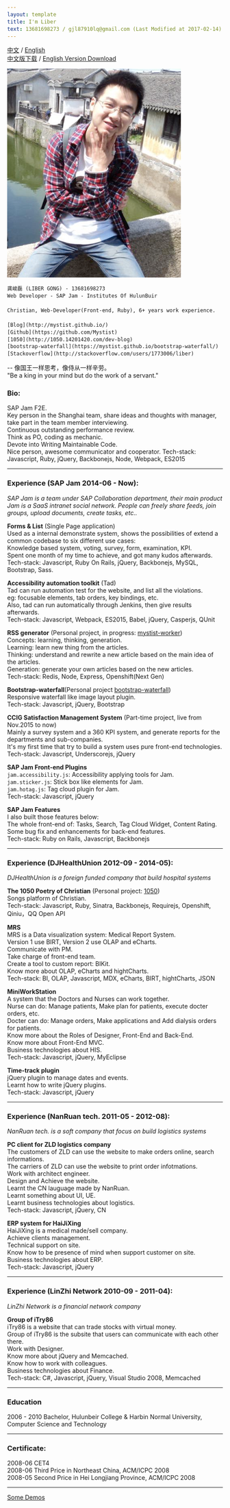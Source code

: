```yaml
---
layout: template
title: I'm Liber
text: 13681698273 / gjl87910lq@gmail.com (Last Modified at 2017-02-14)
---
```


[中文](liber.html) / [English](liber_en.html)  
[中文版下载](images/liber_cv.doc) / [English Version Download](images/liber_cv_en.doc)

<img src="/images/liber_cv.png" class="cv-image" />

```html
龚峻磊 (LIBER GONG) - 13681698273  
Web Developer - SAP Jam - Institutes Of HulunBuir  

Christian, Web-Developer(Front-end, Ruby), 6+ years work experience. 

[Blog](http://mystist.github.io/)
[Github](https://github.com/Mystist)
[1050](http://1050.14201420.com/dev-blog)
[bootstrap-waterfall](https://mystist.github.io/bootstrap-waterfall/)
[Stackoverflow](http://stackoverflow.com/users/1773006/liber)  
```

-- 像国王一样思考，像侍从一样辛劳。  
"Be a king in your mind but do the work of a servant."

### Bio:  
SAP Jam F2E.  
Key person in the Shanghai team, share ideas and thoughts with manager, take part in the team member interviewing.  
Continuous outstanding performance review.  
Think as PO, coding as mechanic.  
Devote into Writing Maintainable Code.  
Nice person, awesome communicator and cooperator.
Tech-stack: Javascript, Ruby, jQuery, Backbonejs, Node, Webpack, ES2015  

***

### Experience (SAP Jam 2014-06 - Now):  
*SAP Jam is a team under SAP Collaboration department, their main product Jam is a SaaS intranet social network. People can freely share feeds, join groups, upload documents, create tasks, etc..*

**Forms & List** (Single Page application)  
Used as a internal demonstrate system, shows the possibilities of extend a common codebase to six different use cases:  
Knowledge based system, voting, survey, form, examination, KPI.  
Spent one month of my time to achieve, and got many kudos afterwards.  
Tech-stack: Javascript, Ruby On Rails, jQuery, Backbonejs, MySQL, Bootstrap, Sass.  

**Accessibility automation toolkit** (Tad)  
Tad can run automation test for the website, and list all the violations.  
eg: focusable elements, tab orders, key bindings, etc.  
Also, tad can run automatically through Jenkins, then give results afterwards.  
Tech-stack: Javascript, Webpack, ES2015, Babel, jQuery, Casperjs, QUnit

**RSS generator** (Personal project, in progress: [mystist-worker](https://github.com/Mystist/mystist-worker))  
Concepts: learning, thinking, generation.  
Learning: learn new thing from the articles.  
Thinking: understand and rewrite a new article based on the main idea of the articles.  
Generation: generate your own articles based on the new articles.  
Tech-stack: Redis, Node, Express, Openshift(Next Gen)  

**Bootstrap-waterfall**(Personal project [bootstrap-waterfall](https://mystist.github.io/bootstrap-waterfall/))  
Responsive waterfall like image layout plugin.  
Tech-stack: Javascript, jQuery, Bootstrap  

**CCIG Satisfaction Management System** (Part-time project, live from Nov.2015 to now)  
Mainly a survey system and a 360 KPI system, and generate reports for the departments and sub-companies.  
It's my first time that try to build a system uses pure front-end technologies.  
Tech-stack: Javascript, Underscorejs, jQuery  

**SAP Jam Front-end Plugins**  
`jam.accessibility.js`: Accessibility applying tools for Jam.  
`jam.sticker.js`: Stick box like elements for Jam.  
`jam.hotag.js`: Tag cloud plugin for Jam.  
Tech-stack: Javascript, jQuery  

**SAP Jam Features**  
I also built those features below:  
The whole front-end of: Tasks, Search, Tag Cloud Widget, Content Rating.  
Some bug fix and enhancements for back-end features.  
Tech-stack: Ruby on Rails, Javascript, Backbonejs   

***  

### Experience (DJHealthUnion 2012-09 - 2014-05):  
*DJHealthUnion is a foreign funded company that build hospital systems*  

**The 1050 Poetry of Christian** (Personal project: [1050](http://1050.14201420.com/))  
Songs platform of Christian.  
Tech-stack: Javascript, Ruby, Sinatra, Backbonejs, Requirejs, Openshift, Qiniu，QQ Open API  

**MRS**  
MRS is a Data visualization system: Medical Report System.  
Version 1 use BIRT, Version 2 use OLAP and eCharts.  
Communicate with PM.  
Take charge of front-end team.  
Create a tool to custom report: BIKit.  
Know more about OLAP, eCharts and hightCharts.  
Tech-stack: BI, OLAP, Javascript, MDX, eCharts, BIRT, hightCharts, JSON  

**MiniWorkStation**  
A system that the Doctors and Nurses can work together.  
Nurse can do: Manage patients, Make plan for patients, execute docter orders, etc.  
Docter can do: Manage orders, Make applications and Add dialysis orders for patients.  
Know more about the Roles of Designer, Front-End and Back-End.  
Know more about Front-End MVC.  
Business technologies about HIS.  
Tech-stack: Javascript, jQuery, MyEclipse  

**Time-track plugin**  
jQuery plugin to manage dates and events.  
Learnt how to write jQuery plugins.  
Tech-stack: Javascript, jQuery  

***

### Experience (NanRuan tech. 2011-05 - 2012-08):  
*NanRuan tech. is a soft company that focus on build logistics systems*  

**PC client for ZLD logistics company**  
The customers of ZLD can use the website to make orders online, search informations.  
The carriers of ZLD can use the website to print order infotmations.  
Work with architect engineer.  
Design and Achieve the website.  
Learnt the CN lauguage made by NanRuan.  
Learnt something about UI, UE.  
Learnt business technologies about logistics.  
Tech-stack: Javascript, jQuery, CN  

**ERP system for HaiJiXing**  
HaiJiXing is a medical made/sell company.  
Achieve clients management.  
Technical support on site.  
Know how to be presence of mind when support customer on site.  
Business technologies about ERP.  
Tech-stack: Javascript, jQuery  

***

### Experience (LinZhi Network 2010-09 - 2011-04):  
*LinZhi Network is a financial network company*  

**Group of iTry86**  
iTry86 is a website that can trade stocks with virtual money.  
Group of iTry86 is the subsite that users can communicate with each other there.  
Work with Designer.  
Know more about jQuery and Memcached.  
Know how to work with colleagues.  
Business technologies about Finance.  
Tech-stack: C#, Javascript, jQuery, Visual Studio 2008, Memcached  

***

### Education
2006 - 2010	Bachelor, Hulunbeir College & Harbin Normal University, Computer Science and Technology  

***

### Certificate:  
2008-06	CET4  
2008-06	Third Price in Northeast China, ACM/ICPC 2008   
2008-05	Second Price in Hei Longjiang Province, ACM/ICPC 2008  

***

[Some Demos](/works.html)   
